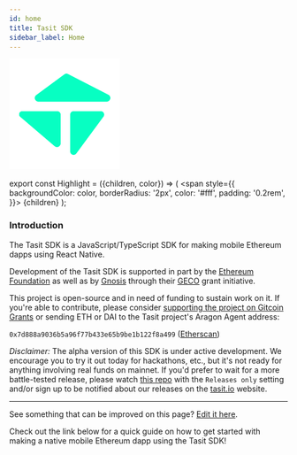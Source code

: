 ```yaml
---
id: home
title: Tasit SDK
sidebar_label: Home
---
```


<div align="left">
  <img src="/img/TasitLogoSvg.svg" width="200" />
</div>

export const Highlight = ({children, color}) => (
<span
style={{
      backgroundColor: color,
      borderRadius: '2px',
      color: '#fff',
      padding: '0.2rem',
    }}>
{children}
</span>
);

### Introduction

The <Highlight color="rgb(0, 154, 115)">Tasit SDK</Highlight> is a JavaScript/TypeScript SDK for making mobile Ethereum dapps using React Native.

Development of the Tasit SDK is supported in part by the [Ethereum Foundation](https://ecosystem.support/) as well as by [Gnosis](https://gnosis.io/) through their [GECO](https://github.com/gnosis/GECO) grant initiative.

This project is open-source and in need of funding to sustain work on it. If you're able to contribute, please consider [supporting the project on Gitcoin Grants](https://gitcoin.co/grants/183/tasit-native-mobile-ethereum-dapps) or sending ETH or DAI to the Tasit project's Aragon Agent address:

`0x7d888a9036b5a96f77b433e65b9be1b122f8a499` ([Etherscan](https://etherscan.io/address/0x7d888a9036b5a96f77b433e65b9be1b122f8a499))

_Disclaimer:_ The alpha version of this SDK is under active development. We encourage you to try it out today for hackathons, etc., but it's not ready for anything involving real funds on mainnet. If you'd prefer to wait for a more battle-tested release, please watch [this repo](https://github.com/tasitlabs/tasit-sdk) with the `Releases only` setting and/or sign up to be notified about our releases on the [tasit.io](https://tasit.io) website.

---

See something that can be improved on this page? [Edit it here](https://github.com/tasitlabs/tasit-sdk/blob/develop/packages/docs/docs/Home.md).

Check out the link below for a quick guide on how to get started with making a native mobile Ethereum dapp using the Tasit SDK!